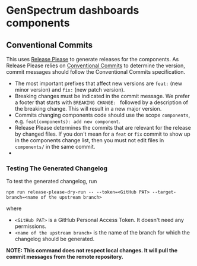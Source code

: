 # GenSpectrum dashboards components

## Conventional Commits

This uses [Release Please](https://github.com/google-github-actions/release-please-action)
to generate releases for the components.
As Release Please relies on [Conventional Commits](https://www.conventionalcommits.org/) to determine the version,
commit messages should follow the Conventional Commits specification.

* The most important prefixes that affect new versions are `feat:` (new minor version) and `fix:` (new patch version).
* Breaking changes must be indicated in the commit message.
  We prefer a footer that starts with `BREAKING CHANGE: ` followed by a description of the breaking change.
  This will result in a new major version.
* Commits changing components code should use the scope `components`, e.g. `feat(components): add new component`.
* Release Please determines the commits that are relevant for the release by changed files.
  If you don't mean for a `feat` or `fix` commit to show up in the components change list,
  then you must not edit files in `components/` in the same commit.
* 
### Testing The Generated Changelog

To test the generated changelog, run

```shell
npm run release-please-dry-run -- --token=<GitHub PAT> --target-branch=<name of the upstream branch>
```

where
* `<GitHub PAT>` is a GitHub Personal Access Token. It doesn't need any permissions.
* `<name of the upstream branch>` is the name of the branch for which the changelog should be generated.

__NOTE: This command does not respect local changes. It will pull the commit messages from the remote repository.__
